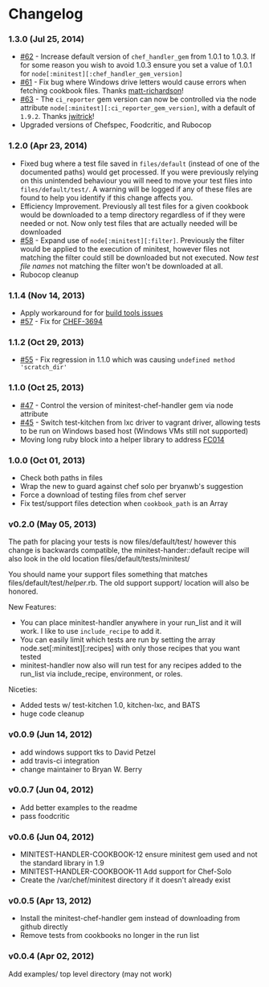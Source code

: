 Changelog
=====

### 1.3.0 (Jul 25, 2014)
* [#62](https://github.com/btm/minitest-handler-cookbook/issues/62) -
  Increase default version of `chef_handler_gem` from 1.0.1 to 1.0.3. If for some reason
  you wish to avoid 1.0.3 ensure you set a value of 1.0.1 for `node[:minitest][:chef_handler_gem_version]`
* [#61](https://github.com/btm/minitest-handler-cookbook/pull/61) -
  Fix bug where Windows drive letters would cause errors when fetching cookbook files.
  Thanks [matt-richardson](https://github.com/matt-richardson)!
* [#63](https://github.com/btm/minitest-handler-cookbook/pull/63) -
  The `ci_reporter` gem version can now be controlled via the node attribute
  `node[:minitest][:ci_reporter_gem_version]`, with a default of `1.9.2`.
  Thanks [jwitrick](https://github.com/jwitrick)!
* Upgraded versions of Chefspec, Foodcritic, and Rubocop

### 1.2.0 (Apr 23, 2014)
* Fixed bug where a test file saved in `files/default` (instead of one of the documented
  paths) would get processed. If you were previously relying on this unintended
  behaviour you will need to move your test files into `files/default/test/`.
  A warning will be logged if any of these files are found to help you identify
  if this change affects you.
* Efficiency Improvement. Previously all test files for a given cookbook would be downloaded
  to a temp directory regardless of if they were needed or not. Now only test files that
  are actually needed will be downloaded
* [#58](https://github.com/btm/minitest-handler-cookbook/issues/58) -
  Expand use of `node[:minitest][:filter]`. Previously the filter would be
  applied to the execution of minitest, however files not matching the filter could
  still be downloaded but not executed. Now *test file names* not matching the filter
  won't be downloaded at all.
* Rubocop cleanup


### 1.1.4 (Nov 14, 2013)
* Apply workaround for for [build tools issues](http://lists.opscode.com/sympa/arc/chef/2013-11/msg00011.html)
* [#57](https://github.com/btm/minitest-handler-cookbook/pull/57) -
  Fix for [CHEF-3694](https://tickets.opscode.com/browse/CHEF-3694)

### 1.1.2 (Oct 29, 2013)

* [#55](https://github.com/btm/minitest-handler-cookbook/pull/55) -
  Fix regression in 1.1.0 which was causing `undefined method 'scratch_dir'`

### 1.1.0 (Oct 25, 2013)

* [#47](https://github.com/btm/minitest-handler-cookbook/issues/47) -
  Control the version of minitest-chef-handler gem via node attribute
* [#45](https://github.com/btm/minitest-handler-cookbook/issues/45) -
  Switch test-kitchen from lxc driver to vagrant driver, allowing tests
  to be run on Windows based host (Windows VMs still not supported)
* Moving long ruby block into a helper library to address
  [FC014](http://acrmp.github.io/foodcritic/#FC014)

### 1.0.0 (Oct 01, 2013)

* Check both paths in files
* Wrap the new to guard against chef solo per bryanwb's suggestion
* Force a download of testing files from chef server
* Fix test/support files detection when `cookbook_path` is an Array

### v0.2.0 (May 05, 2013)

The path for placing your tests is now files/default/test/ however
this change is backwards compatible, the minitest-hander::default
recipe will also look in the old location
files/default/tests/minitest/

You should name your support files something that matches
files/default/test/*helper*.rb. The old support support/ location will
also be honored.

New Features:
* You can place minitest-handler anywhere in your run_list and it will
work. I like to use `include_recipe` to add it.
* You can easily limit which tests are run by setting the array
node.set[:minitest][:recipes]  with only those recipes that you want
tested
* minitest-handler now also will run test for any recipes added to the
run_list via include_recipe, environment, or roles.

Niceties:
* Added tests w/ test-kitchen 1.0, kitchen-lxc, and BATS
* huge code cleanup

### v0.0.9 (Jun 14, 2012)

* add windows support tks to David Petzel
* add travis-ci integration
* change maintainer to Bryan W. Berry


### v0.0.7 (Jun 04, 2012)

* Add better examples to the readme
* pass foodcritic

### v0.0.6 (Jun 04, 2012)

* MINITEST-HANDLER-COOKBOOK-12 ensure minitest gem used and not the standard library in 1.9
* MINITEST-HANDLER-COOKBOOK-11 Add support for Chef-Solo
* Create the /var/chef/minitest directory if it doesn't already exist


### v0.0.5 (Apr 13, 2012)

* Install the minitest-chef-handler gem instead of downloading from github directly
* Remove tests from cookbooks no longer in the run list

### v0.0.4 (Apr 02, 2012)

Add examples/ top level directory (may not work)
